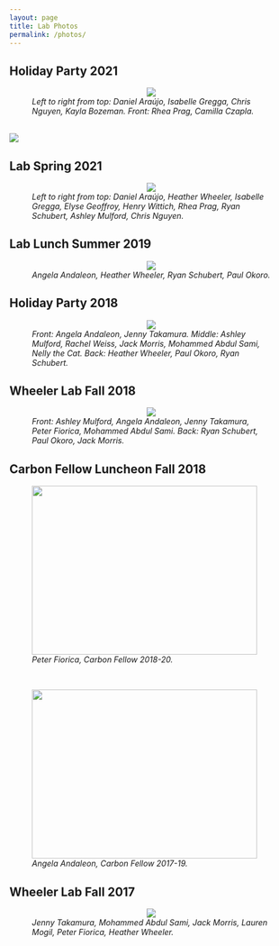 ```yaml
---
layout: page
title: Lab Photos
permalink: /photos/
---
```


## Holiday Party 2021 
<figure>
    <center><img src="{{ site.baseurl }}/images/lab_fall2021.jpg"/></center>
<figcaption>
<i>Left to right from top: Daniel Araújo, Isabelle Gregga, Chris Nguyen, Kayla Bozeman. Front: Rhea Prag, Camilla Czapla. </i>
</figcaption>
</figure>
<br>

<img style="max-width: 400px; height: auto; " src="{{ site.baseurl }}/images/fall2021_holiday2.jpg" />

<br>


## Lab Spring 2021
<figure>
    <center><img src="{{ site.baseurl }}/images/lab-spring-2021.jpg"/></center>
<figcaption>
<i>Left to right from top: Daniel Araújo, Heather Wheeler, Isabelle Gregga, Elyse Geoffroy, Henry Wittich, Rhea Prag, Ryan Schubert, Ashley Mulford, Chris Nguyen. </i>

</figcaption>
</figure>

## Lab Lunch Summer 2019

<figure>
    <center><img src="{{ site.baseurl }}/images/beachcafe2019.jpg"/></center>
<figcaption>
<i>Angela Andaleon, Heather Wheeler, Ryan Schubert, Paul Okoro. </i>

</figcaption>
</figure>

## Holiday Party 2018

<figure>
    <center><img src="{{ site.baseurl }}/images/lab_xmas2018.jpg"/></center>
<figcaption>
<i>Front: Angela Andaleon, Jenny Takamura. Middle: Ashley Mulford, Rachel Weiss, Jack Morris, Mohammed Abdul Sami, Nelly the Cat. Back: Heather Wheeler, Paul Okoro, Ryan Schubert. </i>

</figcaption>
</figure>

## Wheeler Lab Fall 2018

<figure>
    <center><img src="{{ site.baseurl }}/images/lab_fall2018.jpg"/></center>
<figcaption>
<i>Front: Ashley Mulford, Angela Andaleon, Jenny Takamura, Peter Fiorica, Mohammed Abdul Sami. Back: Ryan Schubert, Paul Okoro, Jack Morris. </i>
</figcaption>
</figure>

## Carbon Fellow Luncheon Fall 2018

<figure>
<img src="{{ site.baseurl }}/images/peter_carbon2018.jpg" width="400px" height="300px" />
<figcaption>
        <i>Peter Fiorica, Carbon Fellow 2018-20.</i>
</figcaption>
</figure>
<br>
<figure>
<img src="{{ site.baseurl }}/images/angela_carbon2018.jpg" width="400px" height="300px" />
<figcaption>
<i>Angela Andaleon, Carbon Fellow 2017-19. </i>
</figcaption>
</figure>


## Wheeler Lab Fall 2017


<figure>
    <center><img src="{{ site.baseurl }}/images/lab_fall2017.jpg"/></center>
<figcaption>
<i>Jenny Takamura, Mohammed Abdul Sami, Jack Morris, Lauren Mogil, Peter Fiorica, Heather Wheeler. </i>
</figcaption>
</figure>





